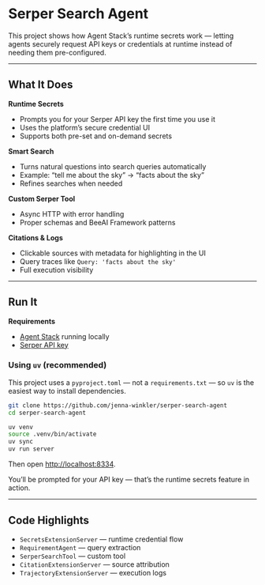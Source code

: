 # Serper Search Agent

This project shows how Agent Stack’s runtime secrets work — letting agents securely request API keys or credentials at runtime instead of needing them pre-configured.

---

## What It Does

**Runtime Secrets**

* Prompts you for your Serper API key the first time you use it
* Uses the platform’s secure credential UI
* Supports both pre-set and on-demand secrets

**Smart Search**

* Turns natural questions into search queries automatically
* Example: “tell me about the sky” → “facts about the sky”
* Refines searches when needed

**Custom Serper Tool**

* Async HTTP with error handling
* Proper schemas and BeeAI Framework patterns

**Citations & Logs**

* Clickable sources with metadata for highlighting in the UI
* Query traces like `Query: 'facts about the sky'`
* Full execution visibility

---

## Run It

**Requirements**

* [Agent Stack](https://docs.beeai.dev/introduction/quickstart) running locally
* [Serper API key](https://serper.dev)

### Using `uv` (recommended)

This project uses a `pyproject.toml` — not a `requirements.txt` — so `uv` is the easiest way to install dependencies.

```bash
git clone https://github.com/jenna-winkler/serper-search-agent
cd serper-search-agent

uv venv
source .venv/bin/activate
uv sync
uv run server
```

Then open [http://localhost:8334](http://localhost:8334).

You’ll be prompted for your API key — that’s the runtime secrets feature in action.

---

## Code Highlights

* `SecretsExtensionServer` — runtime credential flow
* `RequirementAgent` — query extraction
* `SerperSearchTool` — custom tool
* `CitationExtensionServer` — source attribution
* `TrajectoryExtensionServer` — execution logs
